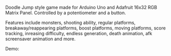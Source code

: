 Doodle Jump style game made for Arduino Uno and Adafruit 16x32 RGB Matrix Panel. Controlled by a potentiometer and a button.

Features include monsters, shooting ability, regular platforms, breakaway/reappearing platforms, boost platforms, moving platforms, score tracking, inreasing difficulty, endless generation, death animation, afk screensaver animation and more.

Demo: 
